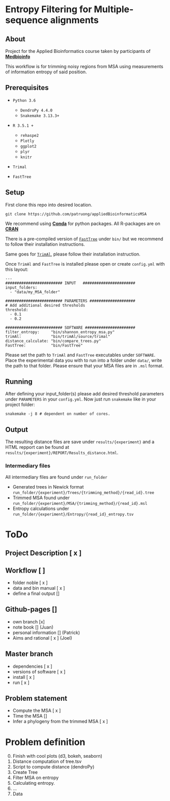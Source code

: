 # Entropy Filtering for Multiple-sequence alignments
## About
Project for the Applied Bioinformatics course taken by participants of [**Medbioinfo**](http://www.medbioinfo.se/)

This workflow is for trimming noisy regions from MSA using measurements of information entropy of said position. 

## Prerequisites
+ `Python 3.6`
  + `DendroPy 4.4.0`
  + `Snakemake 3.13.3+`

+ `R 3.5.1 +`
  + `rehaspe2`
  + `Plotly`
  + `ggplot2`
  + `plyr`
  + `knitr`

+ `Trimal`
+ `FastTree`

## Setup
First clone this repo into desired location.
```
git clone https://github.com/patruong/appliedBioinformaticsMSA                   
```

We recommend using [**Conda**](https://conda.io/en/latest/) for python packages.
All R-packages are on [**CRAN**](https://cran.r-project.org/)

There is a pre-compiled version of [`FastTree`](http://www.microbesonline.org/fasttree/) under `bin/` but we recommend to follow their installation instructions.

Same goes for [`TrimAl`](http://trimal.cgenomics.org/downloads), please follow their installation instruction.  

Once `TrimAl` and `FastTree` is installed please open or create `config.yml` with this layout:

```
---
######################### INPUT   #######################
input_folders:
  - "data/my_MSA_folder"

######################### PARAMETERS ####################
# Add additional desired thresholds
threshold:
  - 0.1
  - 0.2

######################### SOFTWARE ######################
filter_entropy:     "bin/shannon_entropy_msa.py"
trimAl:             "bin/trimAl/source/trimal"
distance_calculate: "bin/compare_trees.py"
FastTree:           "bin/FastTree"
```

Please set the path to `TrimAl` and `FastTree` executables under `SOFTWARE`.
Place the experimental data you with to run into a folder under `data/`, write the path to that folder. Please ensure that your MSA files are in `.msl` format.

## Running
After defining your input_folder(s) please add desired threshold parameters under `PARAMETERS` in your `config.yml`.
Now just run `snakemake` like in your project folder:

```
snakemake -j 8 # dependent on number of cores.
```

## Output
The resulting distance files are save under `results/{experiment}` and a HTML repport can be found at `results/{experiment}/REPORT/Results_distance.html`.

### Intermediary files
All intermediary files are found under `run_folder`

- Generated trees in Newick format `run_folder/{experiment}/Trees/{trimming_method}/{read_id}.tree`
- Trimmed MSA found under `run_folder/{experiment}/MSA/{trimming_method}/{read_id}.msl`
- Entropy calculations under `run_folder/{experiment}/Entropy/{read_id}_entropy.tsv`


# ToDo
## Project Description [ x ]
## Workflow [  ]
- folder noble [ x ]
- data and bin manual [ x ]
- define a final output []
## Github-pages []
- own branch [x] 
- note book [] (Juan)
- personal information [] (Patrick)
- Aims and rational [ x ] \(Joel\)
## Master branch
- dependencies [ x ]
- versions of software [ x ]
- install [ x ]
- run [ x ]
## Problem statement
- Compute the MSA [ x ]
- Time the MSA []
- Infer a phylogeny from the trimmed MSA [ x ]


# Problem definition
0. Finish with cool plots (d3, bokeh, seaborn)
1. Distance computation of tree.tsv
2. Script to compute distance (dendroPy)
3. Create Tree 
4. Filter MSA on entropy
5. Calculating entropy.
6. ...
7. Data 

